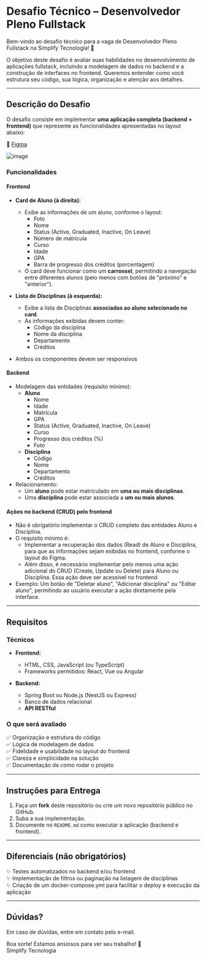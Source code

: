 # Desafio Técnico – Desenvolvedor Pleno Fullstack

Bem-vindo ao desafio técnico para a vaga de Desenvolvedor Pleno Fullstack na Simplify Tecnologia! 🚀

O objetivo deste desafio é avaliar suas habilidades no desenvolvimento de aplicações fullstack, incluindo a modelagem de dados no backend e a construção de interfaces no frontend. Queremos entender como você estrutura seu código, sua lógica, organização e atenção aos detalhes.

---

## Descrição do Desafio

O desafio consiste em implementar **uma aplicação completa (backend + frontend)** que represente as funcionalidades apresentadas no layout abaixo:

🔗 [Figma](https://www.figma.com/design/erjil31vOjsCLeIFFCOqJ9/Simplify-Tecnologia%3A-Desafio-T%C3%A9cnico---Desenvolvedor-Fullstack-Pleno?node-id=27-10&t=m8woy13CNHlQtSuy-1)

![image](https://github.com/user-attachments/assets/697753d4-7d61-419a-b174-e464e8574cce)


### Funcionalidades

#### Frontend
- **Card de Aluno (à direita):**
   - Exibe as informações de um aluno, conforme o layout:  
     - Foto  
     - Nome  
     - Status (Active, Graduated, Inactive, On Leave)  
     - Número de matrícula  
     - Curso  
     - Idade  
     - GPA
     - Barra de progresso dos créditos (porcentagem)  
   - O card deve funcionar como um **carrossel**, permitindo a navegação entre diferentes alunos (pelo menos com botões de "próximo" e "anterior").

- **Lista de Disciplinas (à esquerda):**
   - Exibe a lista de Disciplinas **associadas ao aluno selecionado no card**.  
   - As informações exibidas devem conter:
     - Código da disciplina  
     - Nome da disciplina
     - Departamento  
     - Créditos  

- Ambos os componentes devem ser responsivos

#### Backend
- Modelagem das entidades (requisito mínimo):
  - **Aluno**  
    - Nome  
    - Idade  
    - Matrícula  
    - GPA  
    - Status (Active, Graduated, Inactive, On Leave)  
    - Curso
    - Progresso dos créditos (%)  
    - Foto
  - **Disciplina**  
    - Código  
    - Nome  
    - Departamento  
    - Créditos  
- Relacionamento:
  - Um **aluno** pode estar matriculado em **uma ou mais disciplinas**.  
  - Uma **disciplina** pode estar associada a **um ou mais alunos**.

#### Ações no backend (CRUD) pelo frontend
- Não é obrigatório implementar o CRUD completo das entidades Aluno e Disciplina.
- O requisito mínimo é:
    - Implementar a recuperação dos dados (Read) de Aluno e Disciplina, para que as informações sejam exibidas no frontend, conforme o layout do Figma.
    - Além disso, é necessário implementar pelo menos uma ação adicional do CRUD (Create, Update ou Delete) para Aluno ou Disciplina. Essa ação deve ser acessível no frontend.
- Exemplo: Um botão de "Deletar aluno", "Adicionar disciplina" ou "Editar aluno", permitindo ao usuário executar a ação diretamente pela interface.

---

## Requisitos

### Técnicos
- **Frontend:**  
  - HTML, CSS, JavaScript (ou TypeScript)
  - Frameworks permitidos: React, Vue ou Angular

- **Backend:**  
  - Spring Boot ou Node.js (NestJS ou Express)
  - Banco de dados relacional
  - **API RESTful**

### O que será avaliado
✅ Organização e estrutura do código    
✅ Lógica de modelagem de dados    
✅ Fidelidade e usabilidade no layout do frontend    
✅ Clareza e simplicidade na solução    
✅ Documentação de como rodar o projeto    

---

## Instruções para Entrega
1. Faça um **fork** deste repositório ou crie um novo repositório público no GitHub.
2. Suba a sua implementação.
3. Documente no `README.md` como executar a aplicação (backend e frontend).

---

## Diferenciais (não obrigatórios)
✨ Testes automatizados no backend e/ou frontend  
✨ Implementação de filtros ou paginação na listagem de disciplinas  
✨ Criação de um docker-compose.yml para facilitar o deploy e execução da aplicação

---

## Dúvidas?
Em caso de dúvidas, entre em contato pelo e-mail.

Boa sorte! Estamos ansiosos para ver seu trabalho! 🚀  
Simplify Tecnologia

